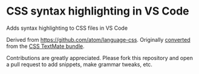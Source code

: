 # CSS syntax highlighting in VS Code

Adds syntax highlighting to CSS files in VS Code

Derived from https://github.com/atom/language-css. Originally
[converted](http://flight-manual.atom.io/hacking-atom/sections/converting-from-textmate)
from the [CSS TextMate bundle](https://github.com/textmate/css.tmbundle).

Contributions are greatly appreciated. Please fork this repository and open a
pull request to add snippets, make grammar tweaks, etc.
